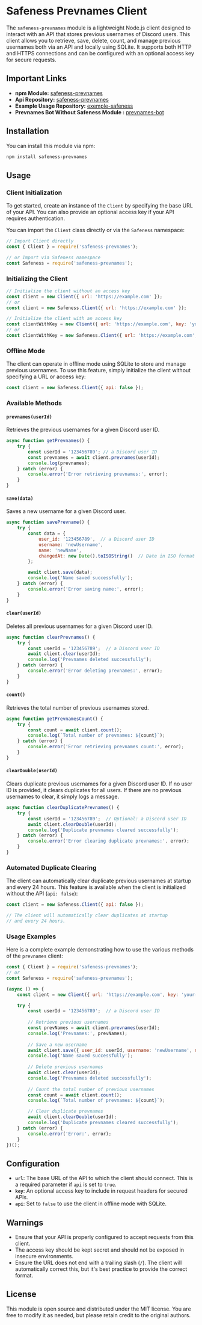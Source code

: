 # Safeness Prevnames Client

The `safeness-prevnames` module is a lightweight Node.js client designed to interact with an API that stores previous usernames of Discord users. This client allows you to retrieve, save, delete, count, and manage previous usernames both via an API and locally using SQLite. It supports both HTTP and HTTPS connections and can be configured with an optional access key for secure requests.

## Important Links

- **npm Module:** [safeness-prevnames](https://www.npmjs.com/package/safeness-prevnames)
- **Api Repository:** [safeness-prevnames](https://github.com/pertinentes/safeness-api)
- **Example Usage Repository:** [exemple-safeness](https://github.com/pertinentes/exemple-safeness)
- **Prevnames Bot Without Safeness Module :** [prevnames-bot](https://github.com/pertinentes/prevnames-bot)

## Installation

You can install this module via npm:

```bash
npm install safeness-prevnames
```

## Usage

### Client Initialization

To get started, create an instance of the `Client` by specifying the base URL of your API. You can also provide an optional access key if your API requires authentication.

You can import the `Client` class directly or via the `Safeness` namespace:

```javascript
// Import Client directly
const { Client } = require('safeness-prevnames');

// or Import via Safeness namespace
const Safeness = require('safeness-prevnames'); 
```

### Initializing the Client

```javascript
// Initialize the client without an access key
const client = new Client({ url: 'https://example.com' });
// or
const client = new Safeness.Client({ url: 'https://example.com' }); 

// Initialize the client with an access key
const clientWithKey = new Client({ url: 'https://example.com', key: 'your-access-key' });
// or
const clientWithKey = new Safeness.Client({ url: 'https://example.com', key: 'your-access-key' }); 
```

### Offline Mode

The client can operate in offline mode using SQLite to store and manage previous usernames. To use this feature, simply initialize the client without specifying a URL or access key:

```javascript
const client = new Safeness.Client({ api: false });
```

### Available Methods

#### `prevnames(userId)`

Retrieves the previous usernames for a given Discord user ID.

```javascript
async function getPrevnames() {
    try {
        const userId = '123456789'; // a Discord user ID
        const prevnames = await client.prevnames(userId);
        console.log(prevnames);
    } catch (error) {
        console.error('Error retrieving prevnames:', error);
    }
}
```

#### `save(data)`

Saves a new username for a given Discord user.

```javascript
async function savePrevname() {
    try {
        const data = {
            user_id: '123456789',  // a Discord user ID
            username: 'newUsername',
            name: 'newName',
            changedAt: new Date().toISOString()  // Date in ISO format
        };

        await client.save(data);
        console.log('Name saved successfully');
    } catch (error) {
        console.error('Error saving name:', error);
    }
}
```

#### `clear(userId)`

Deletes all previous usernames for a given Discord user ID.

```javascript
async function clearPrevnames() {
    try {
        const userId = '123456789';  // a Discord user ID
        await client.clear(userId);
        console.log('Prevnames deleted successfully');
    } catch (error) {
        console.error('Error deleting prevnames:', error);
    }
}
```

#### `count()`

Retrieves the total number of previous usernames stored.

```javascript
async function getPrevnamesCount() {
    try {
        const count = await client.count();
        console.log(`Total number of prevnames: ${count}`);
    } catch (error) {
        console.error('Error retrieving prevnames count:', error);
    }
}
```

#### `clearDouble(userId)`

Clears duplicate previous usernames for a given Discord user ID. If no user ID is provided, it clears duplicates for all users. If there are no previous usernames to clear, it simply logs a message.

```javascript
async function clearDuplicatePrevnames() {
    try {
        const userId = '123456789';  // Optional: a Discord user ID
        await client.clearDouble(userId);
        console.log('Duplicate prevnames cleared successfully');
    } catch (error) {
        console.error('Error clearing duplicate prevnames:', error);
    }
}
```

### Automated Duplicate Clearing

The client can automatically clear duplicate previous usernames at startup and every 24 hours. This feature is available when the client is initialized without the API (`api: false`):

```javascript
const client = new Safeness.Client({ api: false });

// The client will automatically clear duplicates at startup
// and every 24 hours.
```

### Usage Examples

Here is a complete example demonstrating how to use the various methods of the `prevnames` client:

```javascript
const { Client } = require('safeness-prevnames');
// or
const Safeness = require('safeness-prevnames'); 

(async () => {
    const client = new Client({ url: 'https://example.com', key: 'your-access-key' });

    try {
        const userId = '123456789';  // a Discord user ID
        
        // Retrieve previous usernames
        const prevNames = await client.prevnames(userId);
        console.log('Prevnames:', prevNames);
        
        // Save a new username
        await client.save({ user_id: userId, username: 'newUsername', name: 'newName', changedAt: new Date().toISOString() });
        console.log('Name saved successfully');
        
        // Delete previous usernames
        await client.clear(userId);
        console.log('Prevnames deleted successfully');
        
        // Count the total number of previous usernames
        const count = await client.count();
        console.log(`Total number of prevnames: ${count}`);

        // Clear duplicate prevnames
        await client.clearDouble(userId);
        console.log('Duplicate prevnames cleared successfully');
    } catch (error) {
        console.error('Error:', error);
    }
})();
```

## Configuration

- **`url`**: The base URL of the API to which the client should connect. This is a required parameter if `api` is set to `true`.
- **`key`**: An optional access key to include in request headers for secured APIs.
- **`api`**: Set to `false` to use the client in offline mode with SQLite.


## Warnings

- Ensure that your API is properly configured to accept requests from this client.
- The access key should be kept secret and should not be exposed in insecure environments.
- Ensure the URL does not end with a trailing slash (`/`). The client will automatically correct this, but it's best practice to provide the correct format.

## License

This module is open source and distributed under the MIT license. You are free to modify it as needed, but please retain credit to the original authors.
